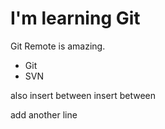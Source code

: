 # I'm learning Git

Git Remote is amazing.

- Git
- SVN

also insert between
insert between

add another line

